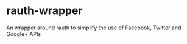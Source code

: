 rauth-wrapper
=============

An wrapper around rauth to simplify the use of Facebook, Twitter and Google+ APIs
